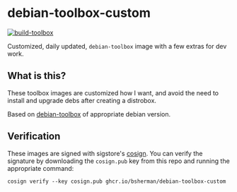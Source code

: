 # debian-toolbox-custom

[![build-toolbox](https://github.com/bsherman/debian-toolbox-custom/actions/workflows/build.yml/badge.svg)](https://github.com/bsherman/debian-toolbox-custom/actions/workflows/build.yml)

Customized, daily updated, `debian-toolbox` image with a few extras for dev work.

## What is this?

These toolbox images are customized how I want, and avoid the need to install and upgrade debs after creating a distrobox.

Based on [debian-toolbox](https://github.com/toolbx-images/images/tree/main/debian/) of appropriate debian version.

## Verification

These images are signed with sigstore's [cosign](https://docs.sigstore.dev/cosign/overview/). You can verify the signature by downloading the `cosign.pub` key from this repo and running the appropriate command:

    cosign verify --key cosign.pub ghcr.io/bsherman/debian-toolbox-custom
